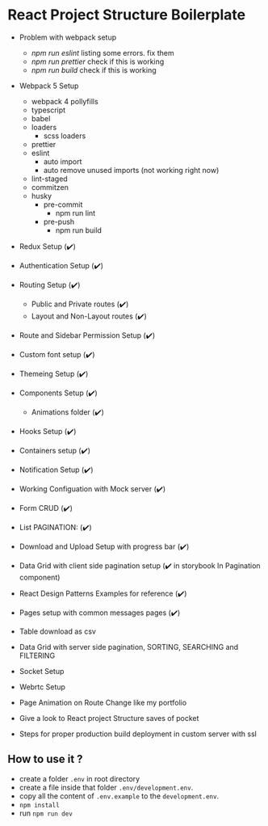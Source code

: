 # React Project Structure Boilerplate

- Problem with webpack setup
  - _npm run eslint_ listing some errors. fix them
  - _npm run prettier_ check if this is working
  - _npm run build_ check if this is working
- Webpack 5 Setup

  - webpack 4 pollyfills
  - typescript
  - babel
  - loaders
    - scss loaders
  - prettier
  - eslint
    - auto import
    - auto remove unused imports (not working right now)
  - lint-staged
  - commitzen
  - husky
    - pre-commit
      - npm run lint
    - pre-push
      - npm run build

- Redux Setup (:heavy_check_mark:)
- Authentication Setup (:heavy_check_mark:)
- Routing Setup (:heavy_check_mark:)
  - Public and Private routes (:heavy_check_mark:)
  - Layout and Non-Layout routes (:heavy_check_mark:)
- Route and Sidebar Permission Setup (:heavy_check_mark:)

- Custom font setup (:heavy_check_mark:)
- Themeing Setup (:heavy_check_mark:)
- Components Setup (:heavy_check_mark:)
  - Animations folder (:heavy_check_mark:)
- Hooks Setup (:heavy_check_mark:)
- Containers setup (:heavy_check_mark:)

- Notification Setup (:heavy_check_mark:)
- Working Configuation with Mock server (:heavy_check_mark:)
- Form CRUD (:heavy_check_mark:)
- List PAGINATION: (:heavy_check_mark:)
- Download and Upload Setup with progress bar (:heavy_check_mark:)
- Data Grid with client side pagination setup (:heavy_check_mark: in storybook In Pagination component)
- React Design Patterns Examples for reference (:heavy_check_mark:)
- Pages setup with common messages pages (:heavy_check_mark:)
- Table download as csv
- Data Grid with server side pagination, SORTING, SEARCHING and FILTERING
- Socket Setup
- Webrtc Setup
- Page Animation on Route Change like my portfolio
- Give a look to React project Structure saves of pocket
- Steps for proper production build deployment in custom server with ssl

## How to use it ?

- create a folder `.env` in root directory
- create a file inside that folder `.env/development.env`.
- copy all the content of `.env.example` to the `development.env`.
- `npm install`
- run `npm run dev`
